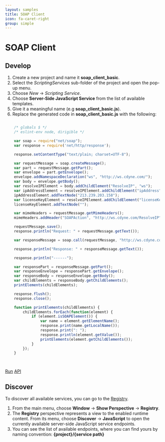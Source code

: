 ```yaml
---
layout: samples
title: SOAP Client
icon: fa-caret-right
group: simple
---
```


SOAP Client
===

Develop
--

1. Create a new project and name it **soap_client_basic**.
2. Select the *ScriptingServices* sub-folder of the project and open the pop-up menu.
3. Choose *New* -> *Scripting Service*.
4. Choose **Server-Side JavaScript Service** from the list of available templates.
5. Give it a meaningful name (e.g **soap_client_basic.js**).
6. Replace the generated code in **soap_client_basic.js** with the following:

```javascript

	/* globals $ */
	/* eslint-env node, dirigible */

	var soap = require("net/soap");
	var response = require('net/http/response');

	response.setContentType("text/plain; charset=UTF-8");

	var requestMessage = soap.createMessage();
	var part = requestMessage.getPart();
	var envelope = part.getEnvelope();
	envelope.addNamespaceDeclaration("ws", "http://ws.cdyne.com/");
	var body = envelope.getBody();
	var resolveIPElement = body.addChildElement("ResolveIP", "ws");
	var ipAddressElement = resolveIPElement.addChildElement("ipAddress", "ws");
	ipAddressElement.addTextNode("213.239.203.158");
	var licenseKeyElement = resolveIPElement.addChildElement("licenseKey", "ws");
	licenseKeyElement.addTextNode("");

	var mimeHeaders = requestMessage.getMimeHeaders();
	mimeHeaders.addHeader("SOAPAction", "http://ws.cdyne.com/ResolveIP");

	requestMessage.save();
	response.println("Request: " + requestMessage.getText());

	var responseMessage = soap.call(requestMessage, "http://ws.cdyne.com/ip2geo/ip2geo.asmx");

	response.println("Response: " + responseMessage.getText());

	response.println("------");

	var responsePart = responseMessage.getPart();
	var responseEnvelope = responsePart.getEnvelope();
	var responseBody = responseEnvelope.getBody();
	var childElements = responseBody.getChildElements();
	printElements(childElements);

	response.flush();
	response.close();

	function printElements(childElements) {
		childElements.forEach(function(element) {
			if (element.isSOAPElement()) {
				var name = element.getElementName();
				response.print(name.getLocalName());
				response.print(": ");
				response.println(element.getValue());
				printElements(element.getChildElements());
			}
		});
	}

	
```

<div class="btn-toolbar pull-right">
	<a class="btn btn-warning" href="http://dirigible.eclipse.org/services/ui/anonymous.html?git=https://github.com/dirigiblelabs/sample_net_soap_soap_client_basic.git">Run</a>
	<a class="btn btn-info" href="http://www.dirigible.io/api/soap.html">API</a>
</div>

Discover
--
To discover all available services, you can go to the [Registry](../help/registry.html).

1. From the main menu, choose **Window** -> **Show Perspective** -> **Registry**.
2. The **Registry** perspective represents a view to the enabled runtime content. From its menu, choose **Discover** -> **JavaScript** to open the currently available server-side JavaScript service endpoints.
3. You can see the list of available endpoints, where you can find yours by naming convention: **{project}/{service path}**
